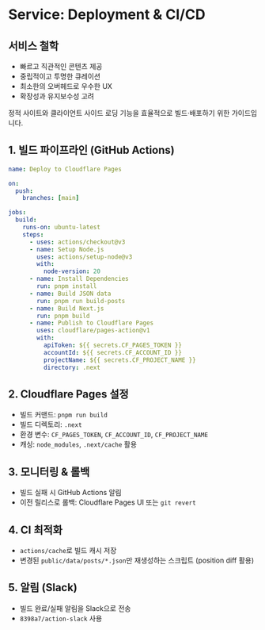 # Service: Deployment & CI/CD

## 서비스 철학

- 빠르고 직관적인 콘텐츠 제공
- 중립적이고 투명한 큐레이션
- 최소한의 오버헤드로 우수한 UX
- 확장성과 유지보수성 고려

정적 사이트와 클라이언트 사이드 로딩 기능을 효율적으로 빌드·배포하기 위한 가이드입니다.

## 1. 빌드 파이프라인 (GitHub Actions)

```yaml
name: Deploy to Cloudflare Pages

on:
  push:
    branches: [main]

jobs:
  build:
    runs-on: ubuntu-latest
    steps:
      - uses: actions/checkout@v3
      - name: Setup Node.js
        uses: actions/setup-node@v3
        with:
          node-version: 20
      - name: Install Dependencies
        run: pnpm install
      - name: Build JSON data
        run: pnpm run build-posts
      - name: Build Next.js
        run: pnpm build
      - name: Publish to Cloudflare Pages
        uses: cloudflare/pages-action@v1
        with:
          apiToken: ${{ secrets.CF_PAGES_TOKEN }}
          accountId: ${{ secrets.CF_ACCOUNT_ID }}
          projectName: ${{ secrets.CF_PROJECT_NAME }}
          directory: .next
```

## 2. Cloudflare Pages 설정

- 빌드 커맨드: `pnpm run build`
- 빌드 디렉토리: `.next`
- 환경 변수: `CF_PAGES_TOKEN`, `CF_ACCOUNT_ID`, `CF_PROJECT_NAME`
- 캐싱: `node_modules`, `.next/cache` 활용

## 3. 모니터링 & 롤백

- 빌드 실패 시 GitHub Actions 알림
- 이전 릴리스로 롤백: Cloudflare Pages UI 또는 `git revert`

## 4. CI 최적화

- `actions/cache`로 빌드 캐시 저장
- 변경된 `public/data/posts/*.json`만 재생성하는 스크립트 (position diff 활용)

## 5. 알림 (Slack)

- 빌드 완료/실패 알림을 Slack으로 전송
- `8398a7/action-slack` 사용
